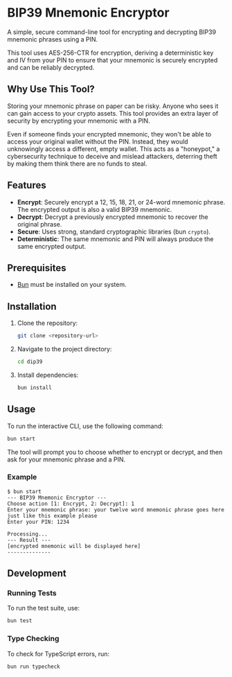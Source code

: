 # BIP39 Mnemonic Encryptor

A simple, secure command-line tool for encrypting and decrypting BIP39 mnemonic phrases using a PIN.

This tool uses AES-256-CTR for encryption, deriving a deterministic key and IV from your PIN to ensure that your mnemonic is securely encrypted and can be reliably decrypted.

## Why Use This Tool?

Storing your mnemonic phrase on paper can be risky. Anyone who sees it can gain access to your crypto assets. This tool provides an extra layer of security by encrypting your mnemonic with a PIN.

Even if someone finds your encrypted mnemonic, they won't be able to access your original wallet without the PIN. Instead, they would unknowingly access a different, empty wallet. This acts as a "honeypot," a cybersecurity technique to deceive and mislead attackers, deterring theft by making them think there are no funds to steal.

## Features

- **Encrypt**: Securely encrypt a 12, 15, 18, 21, or 24-word mnemonic phrase. The encrypted output is also a valid BIP39 mnemonic.
- **Decrypt**: Decrypt a previously encrypted mnemonic to recover the original phrase.
- **Secure**: Uses strong, standard cryptographic libraries (bun `crypto`).
- **Deterministic**: The same mnemonic and PIN will always produce the same encrypted output.

## Prerequisites

- [Bun](https://bun.sh/) must be installed on your system.

## Installation

1. Clone the repository:
   ```sh
   git clone <repository-url>
   ```
2. Navigate to the project directory:
   ```sh
   cd dip39
   ```
3. Install dependencies:
   ```sh
   bun install
   ```

## Usage

To run the interactive CLI, use the following command:

```sh
bun start
```

The tool will prompt you to choose whether to encrypt or decrypt, and then ask for your mnemonic phrase and a PIN.

### Example

```
$ bun start
--- BIP39 Mnemonic Encryptor ---
Choose action [1: Encrypt, 2: Decrypt]: 1
Enter your mnemonic phrase: your twelve word mnemonic phrase goes here just like this example please
Enter your PIN: 1234

Processing...
--- Result ---
[encrypted mnemonic will be displayed here]
--------------
```

## Development

### Running Tests

To run the test suite, use:

```sh
bun test
```

### Type Checking

To check for TypeScript errors, run:

```sh
bun run typecheck
```
